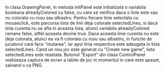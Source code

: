 In clasa DrawingPanel, in metoda initPanel este initializata o variabila booleana alreadyColored cu false, cu care se verifica daca o linie este sau nu colorata cu rosu sau albastru. Pentru fiecare linie selectata cu mouseclick, este parcursa lista de linii deja colorate selectedLines, si daca linia curenta nu se afla in aceasta lista, atunci variabila alreadyColored ramane false, altfel aceasta devine true. Daca aceasta linie curenta nu este deja colorata, atunci ea va fi colorata cu rosu sau albastru, in functie de jucatorul care face "mutarea", iar apoi linia respectiva este adaugata in lista selectedLines. 
Cand un nou joc este generat cu "Create new game", lista selectedLines este resetata.
Butonul "Export" din clasa ControlPanel realizeaza captura de ecran a tablei de joc in momentul in care este apasat, salvand o ca PNG.
